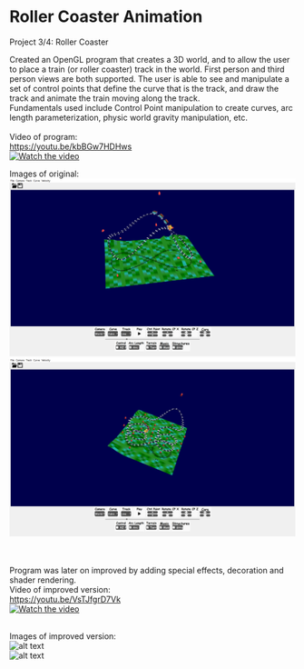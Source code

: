 # Roller Coaster Animation
Project 3/4: Roller Coaster 

Created an OpenGL program that creates a 3D world, and to allow the user to place a train (or roller coaster) track in the world. First person and third person views are both supported. The user is able to see and manipulate a set of control points that define the curve that is the track, and draw the track and animate the train moving along the track. </br>
Fundamentals used include Control Point manipulation to create curves, arc length parameterization, physic world gravity manipulation, etc. </br> </br>
Video of program: </br>
https://youtu.be/kbBGw7HDHws </br>
[![Watch the video](https://img.youtube.com/vi/kbBGw7HDHws/hqdefault.jpg)](https://youtu.be/kbBGw7HDHws)
</br>

Images of original: </br>
![alt text](https://raw.githubusercontent.com/GoodWeather0322/rollercoaster/master/projectimages/pic3.png) </br>
![alt text](https://raw.githubusercontent.com/GoodWeather0322/rollercoaster/master/projectimages/pic4.png) </br></br></br>


Program was later on improved by adding special effects, decoration and shader rendering. </br>
Video of improved version: </br>
https://youtu.be/VsTJfgrD7Vk </br>
[![Watch the video](https://img.youtube.com/vi/VsTJfgrD7Vk/hqdefault.jpg)](https://youtu.be/VsTJfgrD7Vk)
</br></br>

Images of improved version: </br>
![alt text](https://raw.githubusercontent.com/GoodWeather0322/rollercoaster/master/projectimages/pic1.png) </br>
![alt text](https://raw.githubusercontent.com/GoodWeather0322/rollercoaster/master/projectimages/pic2.png) </br>



